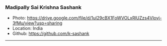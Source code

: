 ### Madipally Sai Krishna Sashank

- Photo: https://drive.google.com/file/d/1uI29cBX1FoWVOLxRlUZzs4Vlovj-3fMu/view?usp=sharing
- Location: India
- Github: https://github.com/k-sashank

***
